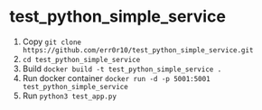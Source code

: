 # test_python_simple_service

1. Copy ```git clone https://github.com/err0r10/test_python_simple_service.git```
2. ```cd test_python_simple_service```
3. Build ```docker build -t test_python_simple_service .```
4. Run docker container ```docker run -d -p 5001:5001 test_python_simple_service```
5. Run ```python3 test_app.py```
